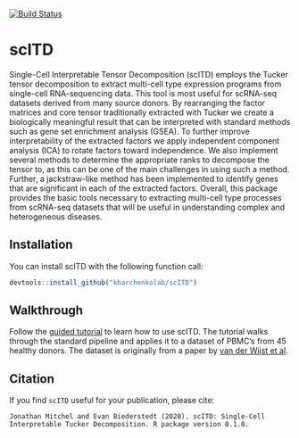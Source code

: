 
<!-- README.md is generated from README.Rmd. Please edit that file -->

<!-- badges: start -->

[![Build
Status](https://travis-ci.com/kharchenkolab/scITD.svg?branch=master)](https://travis-ci.com/github/kharchenkolab/scITD)
<!-- badges: end -->

# scITD

Single-Cell Interpretable Tensor Decomposition (scITD) employs the
Tucker tensor decomposition to extract multi-cell type expression
programs from single-cell RNA-sequencing data. This tool is most useful
for scRNA-seq datasets derived from many source donors. By rearranging
the factor matrices and core tensor traditionally extracted with Tucker
we create a biologically meaningful result that can be interpreted with
standard methods such as gene set enrichment analysis (GSEA). To further
improve interpretability of the extracted factors we apply independent
component analysis (ICA) to rotate factors toward independence. We also
implement several methods to determine the appropriate ranks to
decompose the tensor to, as this can be one of the main challenges in
using such a method. Further, a jackstraw-like method has been
implemented to identify genes that are significant in each of the
extracted factors. Overall, this package provides the basic tools
necessary to extracting multi-cell type processes from scRNA-seq
datasets that will be useful in understanding complex and heterogeneous
diseases.

## Installation

You can install scITD with the following function call:

``` r
devtools::install_github("kharchenkolab/scITD")
```

## Walkthrough

Follow the [guided tutorial](http://pklab.med.harvard.edu/jonathan/) to
learn how to use scITD. The tutorial walks through the standard pipeline
and applies it to a dataset of PBMC’s from 45 healthy donors. The
dataset is originally from a paper by [van der Wijst et
al](https://www.ncbi.nlm.nih.gov/pmc/articles/PMC5905669/).

## Citation

If you find `scITD` useful for your publication, please cite:

    Jonathan Mitchel and Evan Biederstedt (2020). scITD: Single-Cell
    Interpretable Tucker Decomposition. R package version 0.1.0.
